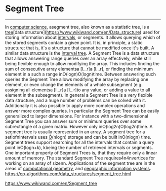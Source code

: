 # Segment Tree

---

In [computer science](https://www.wikiwand.com/en/Computer_science), asegment tree, also known as a statistic tree, is a [tree](https://www.wikiwand.com/en/Tree_(data_structure))[data structure](https://www.wikiwand.com/en/Data_structure) used for storing information about [intervals](https://www.wikiwand.com/en/Interval_(mathematics)), or segments. It allows querying which of the stored segments contain a given point. It is, in principle, a static structure; that is, it's a structure that cannot be modified once it's built. A similar data structure is the [interval tree](https://www.wikiwand.com/en/Interval_tree).
A Segment Tree is a data structure that allows answering range queries over an array effectively, while still being flexible enough to allow modifying the array. This includes finding the sum of consecutive array elementsa [l...r]a [l...r], or finding the minimum element in a such a range inO(logn)O(log⁡n)time. Between answering such queries the Segment Tree allows modifying the array by replacing one element, or even change the elements of a whole subsegment (e.g. assigning all elementsa [l...r]a [l...r]to any value, or adding a value to all element in the subsegment).
In general a Segment Tree is a very flexible data structure, and a huge number of problems can be solved with it. Additionally it is also possible to apply more complex operations and answer more complex queries.
In particular the Segment Tree can be easily generalized to larger dimensions. For instance with a two-dimensional Segment Tree you can answer sum or minimum queries over some subrectangle of a given matrix. However only inO(log2n)O(log2⁡n)time.
A segment tree is usually represented in an array.
A segment tree for a setIofnintervals uses [O](https://www.wikiwand.com/en/Big_O_notation)(nlogn) storage and can be built inO(nlogn) time. Segment trees support searching for all the intervals that contain a query point inO(logn+k), kbeing the number of retrieved intervals or segments.
One important property of Segment Trees is, that they require only a linear amount of memory. The standard Segment Tree requires4n4nvertices for working on an array of sizenn.
Applications of the segment tree are in the areas of [computational geometry](https://www.wikiwand.com/en/Computational_geometry), and [geographic information systems](https://www.wikiwand.com/en/Geographic_information_systems).
<https://cp-algorithms.com/data_structures/segment_tree.html>

<https://www.wikiwand.com/en/Segment_tree>
